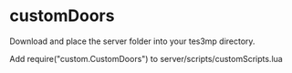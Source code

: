# customDoors
Download and place the server folder into your tes3mp directory.
 
Add   require("custom.CustomDoors")   to server/scripts/customScripts.lua
